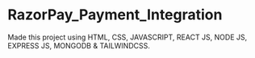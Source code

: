 # RazorPay_Payment_Integration
Made this project using HTML, CSS, JAVASCRIPT, REACT JS, NODE JS, EXPRESS JS, MONGODB &amp; TAILWINDCSS.
